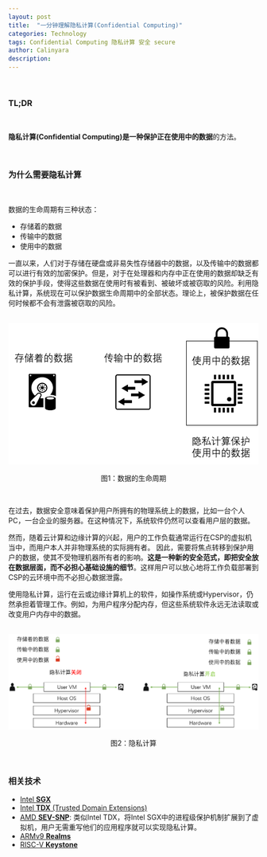 ```yaml
---
layout: post
title:  "一分钟理解隐私计算(Confidential Computing)"
categories: Technology
tags: Confidential Computing 隐私计算 安全 secure
author: Calinyara
description:
---
```


<br>

### **TL;DR**

<br>

**隐私计算(Confidential Computing)**是一种保护**正在使用中的数据**的方法。

<br>

### **为什么需要隐私计算**

<br>

数据的生命周期有三种状态：

- 存储着的数据
- 传输中的数据
- 使用中的数据

一直以来，人们对于存储在硬盘或非易失性存储器中的数据，以及传输中的数据都可以进行有效的加密保护。但是，对于在处理器和内存中正在使用的数据却缺乏有效的保护手段，使得这些数据在使用时有被看到、被破坏或被窃取的风险。利用隐私计算，系统现在可以保护数据生命周期中的全部状态。理论上，被保护数据在任何时候都不会有泄露被窃取的风险。

<br>

<div align="center"><img src="/assets/images/20230302-confidential_computing/数据生命周期.png"/></div>
<p align="center">图1：数据的生命周期</p>

<br>

在过去，数据安全意味着保护用户所拥有的物理系统上的数据，比如一台个人PC，一台企业的服务器。在这种情况下，系统软件仍然可以查看用户层的数据。

然而，随着云计算和边缘计算的兴起，用户的工作负载通常运行在CSP的虚拟机当中，而用户本人并非物理系统的实际拥有者。 因此，需要将焦点转移到保护用户的数据，使其不受物理机器所有者的影响。**这是一种新的安全范式，即把安全放在数据层面，而不必担心基础设施的细节**。这样用户可以放心地将工作负载部署到CSP的云环境中而不必担心数据泄露。

使用隐私计算，运行在云或边缘计算机上的软件，如操作系统或Hypervisor，仍然承担着管理工作。例如，为用户程序分配内存，但这些系统软件永远无法读取或改变用户内存中的数据。

<br>

<div align="center"><img src="/assets/images/20230302-confidential_computing/隐私计算原理.png"/></div>
<p align="center">图2：隐私计算</p>

<br>

### **相关技术**

- [Intel **SGX**](https://www.intel.cn/content/www/cn/zh/architecture-and-technology/software-guard-extensions.html)
- [Intel **TDX** (Trusted Domain Extensions)](https://www.intel.com/content/www/us/en/developer/articles/technical/intel-trust-domain-extensions.html)
- [AMD **SEV-SNP**](https://www.amd.com/system/files/TechDocs/SEV-SNP-strengthening-vm-isolation-with-integrity-protection-and-more.pdf): 类似Intel TDX，将Intel SGX中的进程级保护机制扩展到了虚拟机，用户无需重写他们的应用程序就可以实现隐私计算。
- [ARMv9 **Realms**](https://community.arm.com/arm-community-blogs/b/architectures-and-processors-blog/posts/unlocking-the-power-of-data-with-arm-cca)
- [RISC-V **Keystone**](https://keystone-enclave.org/)

<br>

<!-- Global site tag (gtag.js) - Google Analytics -->

<script async src="https://www.googletagmanager.com/gtag/js?id=UA-66555622-4"></script>
<script>
  window.dataLayer = window.dataLayer || [];
  function gtag(){dataLayer.push(arguments);}
  gtag('js', new Date());
  gtag('config', 'UA-66555622-4');
</script>


<!-- Google tag (gtag.js) -->
<script async src="https://www.googletagmanager.com/gtag/js?id=G-27WH7FZ7KT"></script>
<script>
  window.dataLayer = window.dataLayer || [];
  function gtag(){dataLayer.push(arguments);}
  gtag('js', new Date());
  gtag('config', 'G-27WH7FZ7KT');
</script>